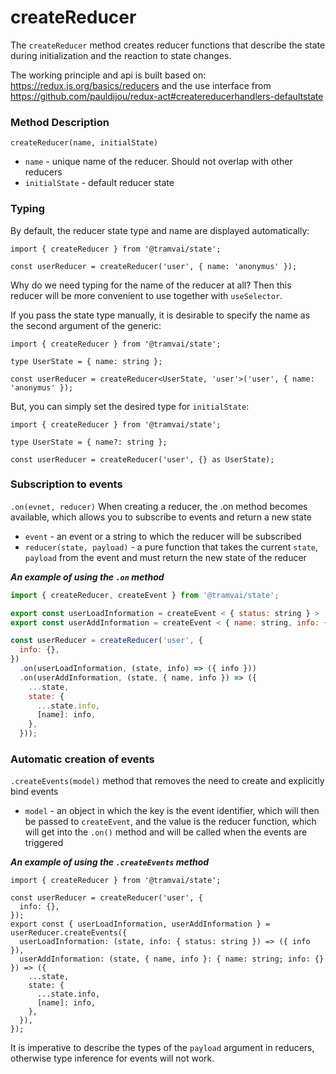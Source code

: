 # createReducer

The `createReducer` method creates reducer functions that describe the state during initialization and the reaction to state changes.

The working principle and api is built based on: https://redux.js.org/basics/reducers and the use interface from https://github.com/pauldijou/redux-act#createreducerhandlers-defaultstate

### Method Description

`createReducer(name, initialState)`

- `name` - unique name of the reducer. Should not overlap with other reducers
- `initialState` - default reducer state

### Typing

By default, the reducer state type and name are displayed automatically:

```tsx
import { createReducer } from '@tramvai/state';

const userReducer = createReducer('user', { name: 'anonymus' });
```

Why do we need typing for the name of the reducer at all?
Then this reducer will be more convenient to use together with `useSelector`.

If you pass the state type manually, it is desirable to specify the name as the second argument of the generic:

```tsx
import { createReducer } from '@tramvai/state';

type UserState = { name: string };

const userReducer = createReducer<UserState, 'user'>('user', { name: 'anonymus' });
```

But, you can simply set the desired type for `initialState`:

```tsx
import { createReducer } from '@tramvai/state';

type UserState = { name?: string };

const userReducer = createReducer('user', {} as UserState);
```

### Subscription to events

`.on(evnet, reducer)` When creating a reducer, the .on method becomes available, which allows you to subscribe to events and return a new state

- `event` - an event or a string to which the reducer will be subscribed
- `reducer(state, payload)` - a pure function that takes the current `state`, `payload` from the event and must return the new state of the reducer

**_An example of using the `.on` method_**

```javascript
import { createReducer, createEvent } from '@tramvai/state';

export const userLoadInformation = createEvent < { status: string } > 'user load information';
export const userAddInformation = createEvent < { name: string, info: {} } > 'user add information';

const userReducer = createReducer('user', {
  info: {},
})
  .on(userLoadInformation, (state, info) => ({ info }))
  .on(userAddInformation, (state, { name, info }) => ({
    ...state,
    state: {
      ...state.info,
      [name]: info,
    },
  }));
```

### Automatic creation of events

`.createEvents(model)` method that removes the need to create and explicitly bind events

- `model` - an object in which the key is the event identifier, which will then be passed to `createEvent`, and the value is the reducer function, which will get into the `.on()` method and will be called when the events are triggered

**_An example of using the `.createEvents` method_**

```tsx
import { createReducer } from '@tramvai/state';

const userReducer = createReducer('user', {
  info: {},
});
export const { userLoadInformation, userAddInformation } = userReducer.createEvents({
  userLoadInformation: (state, info: { status: string }) => ({ info }),
  userAddInformation: (state, { name, info }: { name: string; info: {} }) => ({
    ...state,
    state: {
      ...state.info,
      [name]: info,
    },
  }),
});
```

It is imperative to describe the types of the `payload` argument in reducers, otherwise type inference for events will not work.

